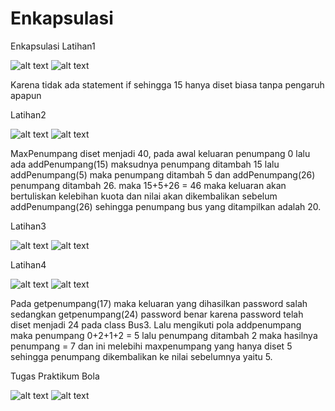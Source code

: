 # Enkapsulasi
Enkapsulasi
Latihan1

![alt text](https://github.com/Raditya44/Enkapsulasi/blob/master/Latihan1.1.PNG)
![alt text](https://github.com/Raditya44/Enkapsulasi/blob/master/Latihan1.2.PNG)

Karena tidak ada statement if sehingga 15 hanya diset biasa tanpa pengaruh apapun

Latihan2

![alt text](https://github.com/Raditya44/Enkapsulasi/blob/master/Latihan2.1.PNG)
![alt text](https://github.com/Raditya44/Enkapsulasi/blob/master/Latihan2.2.PNG)

MaxPenumpang diset menjadi 40, pada awal keluaran penumpang 0 lalu ada addPenumpang(15) maksudnya penumpang ditambah 15 lalu addPenumpang(5) maka penumpang ditambah 5 dan addPenumpang(26) penumpang ditambah 26. maka 15+5+26 = 46 maka keluaran akan bertuliskan kelebihan kuota dan nilai akan dikembalikan sebelum addPenumpang(26) sehingga penumpang bus yang ditampilkan adalah 20. 

Latihan3

![alt text](https://github.com/Raditya44/Enkapsulasi/blob/master/Latihan3.1.PNG)
![alt text](https://github.com/Raditya44/Enkapsulasi/blob/master/Latihan3.2.PNG)

Latihan4

![alt text](https://github.com/Raditya44/Enkapsulasi/blob/master/Latihan4.1.PNG)
![alt text](https://github.com/Raditya44/Enkapsulasi/blob/master/Latihan4.2.PNG)

Pada getpenumpang(17) maka keluaran yang dihasilkan password salah sedangkan getpenumpang(24) password benar karena password telah diset menjadi 24 pada class Bus3. Lalu mengikuti pola addpenumpang maka penumpang 0+2+1+2 = 5 lalu penumpang ditambah 2 maka hasilnya penumpang = 7 dan ini melebihi maxpenumpang yang hanya diset 5 sehingga penumpang dikembalikan ke nilai sebelumnya yaitu 5.

Tugas Praktikum
Bola

![alt text](https://github.com/Raditya44/Enkapsulasi/blob/master/TP2.1.PNG)
![alt text](https://github.com/Raditya44/Enkapsulasi/blob/master/TP2.2.PNG)
